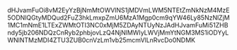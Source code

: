 dHJvamFuOi8vM2EyYzBjNmMtOWVlNS1jMDVmLWM5NTEtZmNkNzM4MzE5ODNlQGtyMDQud2FuZ3hkLmxpZmU6MzA1Mgp0cm9qYW46Ly85NzNlZjM1MC1mNmE1LTExZWMtOTI3NC0xMjM5ZDAyNTUyNzJAdHJvamFuMi51ZHBndy5jb206NDQzCnRyb2phbjovLzQ4NjNlMWIyLWVjMmYtNGM3MS1iODYyLWNlNTMzMDI4ZTU3ZUB0cnVzLm1vb25mcmVlLnRvcDo0NDMK